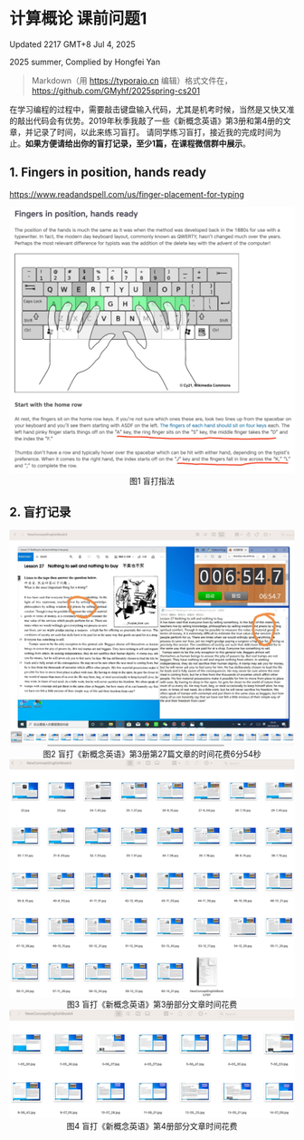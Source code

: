 # 计算概论 课前问题1

Updated 2217 GMT+8 Jul 4, 2025

2025 summer, Complied by Hongfei Yan



> Markdown（用 https://typoraio.cn 编辑）格式文件在，https://github.com/GMyhf/2025spring-cs201
>



在学习编程的过程中，需要敲击键盘输入代码，尤其是机考时候，当然是又快又准的敲出代码会有优势。2019年秋季我敲了一些《新概念英语》第3册和第4册的文章，并记录了时间，以此来练习盲打。
请同学练习盲打，接近我的完成时间为止。**如果方便请给出你的盲打记录，至少1篇，在课程微信群中展示**。



## 1. Fingers in position, hands ready

https://www.readandspell.com/us/finger-placement-for-typing

<img src="https://raw.githubusercontent.com/GMyhf/img/main/img/image-20230903111445819.png" alt="image-20230903111445819" style="zoom:50%;" />

<center>图1 盲打指法</center>

## 2. 盲打记录



<img src="https://raw.githubusercontent.com/GMyhf/img/main/img/image-20230903111622511.png" alt="image-20230903111622511" style="zoom:50%;" />


<center>图2 盲打《新概念英语》第3册第27篇文章的时间花费6分54秒</center>



<img src="https://raw.githubusercontent.com/GMyhf/img/main/img/image-20230903111916835.png" alt="image-20230903111916835" style="zoom:50%;" />

<center>图3 盲打《新概念英语》第3册部分文章时间花费</center>



<img src="https://raw.githubusercontent.com/GMyhf/img/main/img/image-20230903112208678.png" alt="image-20230903112208678" style="zoom:50%;" />

<center>图4 盲打《新概念英语》第4册部分文章时间花费</center>